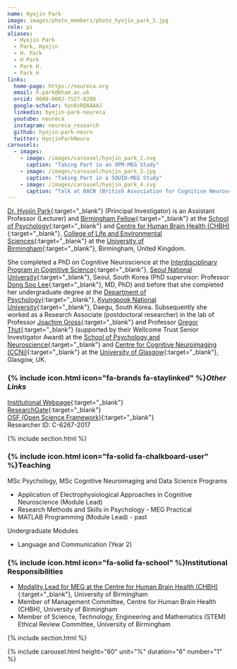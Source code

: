 ```yaml
---
name: Hyojin Park
image: images/photo_members/photo_hyojin_park_5.jpg
role: pi
aliases:
  - Hyojin Park
  - Park, Hyojin
  - H. Park
  - H Park
  - Park H.
  - Park H  
links:
  home-page: https://neureca.org
  email: h.park@bham.ac.uk
  orcid: 0000-0002-7527-8280
  google-scholar: Vyn8xRQAAAAJ
  linkedin: hyojin-park-neureca  
  youtube: neureca
  instagram: neureca_research
  github: hyojin-park-neuro
  twitter: HyojinParkNeuro
carousels:
  - images: 
    - image: /images/carousel/hyojin_park_2.svg
      caption: "Taking Part in an OPM-MEG Study"
    - image: /images/carousel/hyojin_park_3.jpg
      caption: "Taking Part in a SQUID-MEG Study"
    - image: /images/carousel/hyojin_park_4.svg
      caption: "Talk at BACN (British Association for Cognitive Neuroscience) 2022"
---
```


[Dr. Hyojin Park](https://www.birmingham.ac.uk/staff/profiles/psychology/park-hyojin.aspx){:target="_blank"} (Principal Investigator) is an Assistant Professor (Lecturer) and [Birmingham Fellow](https://www.birmingham.ac.uk/staff/excellence/fellows/index.aspx){:target="_blank"} at the [School of Psychology](https://www.birmingham.ac.uk/schools/psychology/index.aspx){:target="_blank"} and [Centre for Human Brain Health (CHBH)](https://www.birmingham.ac.uk/research/centre-for-human-brain-health/index.aspx){:target="_blank"}, [College of Life and Environmental Sciences](https://www.birmingham.ac.uk/university/colleges/les/index.aspx){:target="_blank"} at the [University of Birmingham](https://www.birmingham.ac.uk/index.aspx){:target="_blank"}, Birmingham, United Kingdom.

She completed a PhD on Cognitive Neuroscience at the [Interdisciplinary Program in Cognitive Science](https://humanities.snu.ac.kr/en/academics/Interdisciplinary-Programs?deptidx=18){:target="_blank"}, [Seoul National University](https://en.snu.ac.kr/){:target="_blank"}, Seoul, South Korea (PhD supervisor: Professor [Dong Soo Lee](https://snucm.elsevierpure.com/en/persons/y-lee-131){:target="_blank"}, MD, PhD) and before that she completed her undergraduate degree at the [Department of Psychology](https://psy.knu.ac.kr/){:target="_blank"}, [Kyungpook National University](https://en.knu.ac.kr/main/main.htm){:target="_blank"}, Daegu, South Korea. Subsequently she worked as a Research Associate (postdoctoral researcher) in the lab of Professor [Joachim Gross](https://www.uni-muenster.de/OCCMuenster/members/joachim-gross.html){:target="_blank"} and Professor [Gregor Thut](https://www.gla.ac.uk/schools/psychologyneuroscience/staff/gregorthut/){:target="_blank"} (supported by their Wellcome Trust Senior Investigator Award) at the [School of Psychology and Neuroscience](https://www.gla.ac.uk/schools/psychologyneuroscience/){:target="_blank"} and [Centre for Cognitive Neuroimaging (CCNi)](https://www.gla.ac.uk/schools/psychologyneuroscience/research/ccni/){:target="_blank"} at the [University of Glasgow](https://www.gla.ac.uk/){:target="_blank"}, Glasgow, UK.

### {% include icon.html icon="fa-brands fa-staylinked" %}*Other Links*
[Institutional Webpage](https://www.birmingham.ac.uk/staff/profiles/psychology/park-hyojin.aspx){:target="_blank"} <br>
[ResearchGate](https://www.researchgate.net/profile/Hyojin-Park-7){:target="_blank"} <br>
[OSF (Open Science Framework)](https://osf.io/n6kfw/){:target="_blank"} <br>
Researcher ID: C-6267-2017 <br>

{% include section.html %}

### {% include icon.html icon="fa-solid fa-chalkboard-user" %}Teaching 
MSc Psychology, MSc Cognitive Neuroimaging and Data Science Programs
- Application of Electrophysiological Approaches in Cognitive Neuroscience (Module Lead)
- Research Methods and Skills in Psychology - MEG Practical
- MATLAB Programming (Module Lead) - past

Undergraduate Modules
- Language and Communication (Year 2)


### {% include icon.html icon="fa-solid fa-school" %}Institutional Responsibilities 
- [Modality Lead for MEG at the Centre for Human Brain Health (CHBH)](https://www.birmingham.ac.uk/research/centre-for-human-brain-health/chbh-research-facilities/meg.aspx){:target="_blank"}, University of Birmingham
- Member of Management Committee, Centre for Human Brain Health (CHBH), University of Birmingham 
- Member of Science, Technology, Engineering and Mathematics (STEM) Ethical Review Committee, University of Birmingham

{% include section.html %}

{% include carousel.html height="60" unit="%" duration="6" number="1" %}
